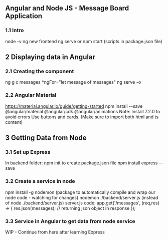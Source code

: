 ## Angular and Node JS - Message Board Application
### 1.1 Intro
node -v
ng new frontend
ng serve or npm start (scripts in package.json file)

## 2 Displaying data in Angular
### 2.1 Creating the component
ng g c messages
*ngFor="let message of messages"
ng serve -o

### 2.2 Angular Material
https://material.angular.io/guide/getting-started
npm install --save @angular/material @angular/cdk @angular/animations
Note: Install 7.2.0 to avoid errors
Use buttons and cards. (Make sure to import both html and ts content)

## 3 Getting Data from Node
### 3.1 Set up Express
In backend folder: 
npm init to create package.json file
npm install express --save

### 3.2 Create a service in node
npm install -g nodemon
(package to automatically compile and wrap our node code - watching for changes)
nodemon ./backend/server.js (instead of node ./backend/server.js)
server.js code:
app.get('/messages', (req,res) => {
    res.json(messages); // returning json object in response
});

### 3.3 Service in Angular to get data from node service
WIP - Continue from here after learning Express 